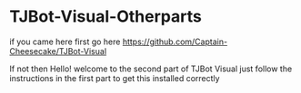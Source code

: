 # TJBot-Visual-Otherparts
if you came here first go here https://github.com/Captain-Cheesecake/TJBot-Visual

If not then Hello! welcome to the second part of TJBot Visual
just follow the instructions in the first part to get this installed correctly
